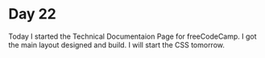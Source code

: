 # Day 22

Today I started the Technical Documentaion Page for freeCodeCamp. I got the main layout designed and build. I will start the CSS tomorrow.
